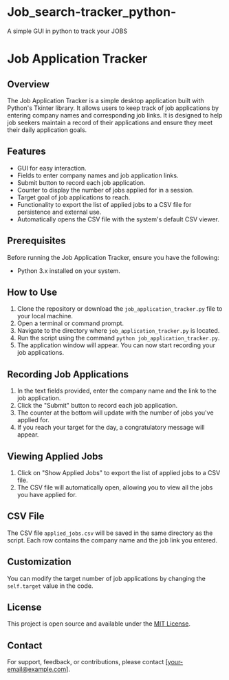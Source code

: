 # Job_search-tracker_python-
A simple GUI in python to track your JOBS

# Job Application Tracker

## Overview
The Job Application Tracker is a simple desktop application built with Python's Tkinter library. It allows users to keep track of job applications by entering company names and corresponding job links. It is designed to help job seekers maintain a record of their applications and ensure they meet their daily application goals.

## Features
- GUI for easy interaction.
- Fields to enter company names and job application links.
- Submit button to record each job application.
- Counter to display the number of jobs applied for in a session.
- Target goal of job applications to reach.
- Functionality to export the list of applied jobs to a CSV file for persistence and external use.
- Automatically opens the CSV file with the system's default CSV viewer.

## Prerequisites
Before running the Job Application Tracker, ensure you have the following:
- Python 3.x installed on your system.

## How to Use
1. Clone the repository or download the `job_application_tracker.py` file to your local machine.
2. Open a terminal or command prompt.
3. Navigate to the directory where `job_application_tracker.py` is located.
4. Run the script using the command `python job_application_tracker.py`.
5. The application window will appear. You can now start recording your job applications.

## Recording Job Applications
1. In the text fields provided, enter the company name and the link to the job application.
2. Click the "Submit" button to record each job application.
3. The counter at the bottom will update with the number of jobs you've applied for.
4. If you reach your target for the day, a congratulatory message will appear.

## Viewing Applied Jobs
1. Click on "Show Applied Jobs" to export the list of applied jobs to a CSV file.
2. The CSV file will automatically open, allowing you to view all the jobs you have applied for.

## CSV File
The CSV file `applied_jobs.csv` will be saved in the same directory as the script. Each row contains the company name and the job link you entered.

## Customization
You can modify the target number of job applications by changing the `self.target` value in the code.

## License
This project is open source and available under the [MIT License](LICENSE).

## Contact
For support, feedback, or contributions, please contact [your-email@example.com].
